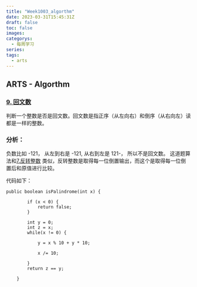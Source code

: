 ```yaml
---
title: "Week1003_algorthm"
date: 2023-03-31T15:45:31Z
draft: false 
toc: false
images:
categorys:
  - 每周学习
series:
tags:
  - arts 
---
```


## ARTS - Algorthm

### [9. 回文数](https://leetcode-cn.com/problems/palindrome-number/description/)
判断一个整数是否是回文数。回文数是指正序（从左向右）和倒序（从右向左）读都是一样的整数。

### 分析：
负数比如 -121， 从左到右是 -121, 从右到左是 121-， 所以不是回文数。
这道题算法和[7.反转整数](https://leetcode-cn.com/problems/reverse-integer/description/) 类似，反转整数是取得每一位倒置输出，而这个是取得每一位倒置后和原值进行比较。

代码如下：

```
public boolean isPalindrome(int x) {

        if (x < 0) {
            return false;
        }

        int y = 0;
        int z = x;
        while(x != 0) {

            y = x % 10 + y * 10;

            x /= 10;

        }
        return z == y;

    }
```

